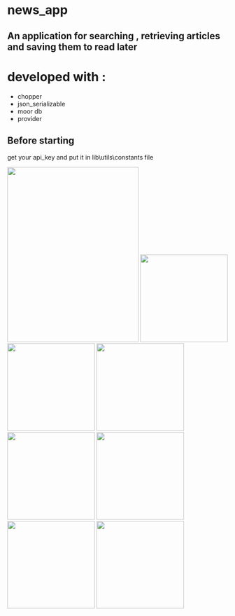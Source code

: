 # news_app

## An application for searching , retrieving articles and saving them to read later

# developed with :
* chopper
* json_serializable
* moor db
* provider

## Before starting 

get your api_key and put it in lib\utils\constants file

<img src="https://user-images.githubusercontent.com/38481452/120585516-28fcd800-c432-11eb-86e4-4d7cbd91035a.jpg" width="300" height="400" />
<img src="https://user-images.githubusercontent.com/38481452/120585528-2dc18c00-c432-11eb-8c49-4602a6516171.jpg" width="200" height="200" />
<img src="https://user-images.githubusercontent.com/38481452/120585555-374af400-c432-11eb-84f1-45ee77a69906.jpg" width="200" height="200" />
<img src="https://user-images.githubusercontent.com/38481452/120585559-3ade7b00-c432-11eb-9bea-c96774280375.jpg" width="200" height="200" />
<img src="https://user-images.githubusercontent.com/38481452/120585571-416cf280-c432-11eb-8a8a-e20dcfde94d9.jpg" width="200" height="200" />
<img src="https://user-images.githubusercontent.com/38481452/120585582-47fb6a00-c432-11eb-84bc-18b804d44d0f.jpg" width="200" height="200" />
<img src="https://user-images.githubusercontent.com/38481452/120585593-4e89e180-c432-11eb-8fee-c6c9275a6af1.jpg" width="200" height="200" />
<img src="https://user-images.githubusercontent.com/38481452/120585600-5184d200-c432-11eb-9f68-b51925735056.jpg" width="200" height="200" />






